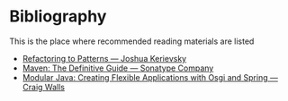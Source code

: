 # Bibliography

This is the place where recommended reading materials are listed

-	[Refactoring to Patterns — Joshua Kerievsky](http://www.amazon.com/Refactoring-Patterns-Joshua-Kerievsky/dp/0321213351)
-	[Maven: The Definitive Guide — Sonatype Company](http://www.amazon.com/Maven-Definitive-Guide-Sonatype-Company/dp/0596517335)
-	[Modular Java: Creating Flexible Applications with Osgi and Spring — Craig Walls](http://www.amazon.com/Modular-Java-Applications-Pragmatic-Programmers/dp/1934356409)
